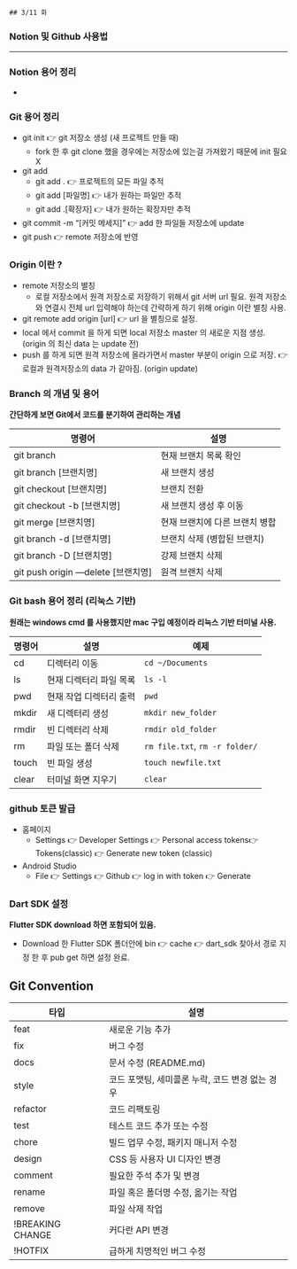     ## 3/11 화

### **Notion 및 Github 사용법**

---

### Notion 용어 정리

- ``` 또는 /code  👉 코드 작성

### Git 용어 정리

- git init 👉 git 저장소 생성 (새 프로젝트 만들 때)
    - fork 한 후 git clone 했을 경우에는 저장소에 있는걸 가져왔기 때문에 init 필요 X
- git add
    - git add . 👉 프로젝트의 모든 파일 추적
    - git add [파일명] 👉 내가 원하는 파일만 추적
    - git add .[확장자] 👉 내가 원하는 확장자만 추적
- git commit -m “[커밋 메세지]” 👉 add 한 파일들 저장소에 update
- git push 👉 remote 저장소에 반영

### Origin 이란 ?

- remote 저장소의 별칭
    - 로컬 저장소에서 원격 저장소로 저장하기 위해서 git 서버 url 필요. 원격 저장소와 연결시 전체 url 입력해야 하는데 간략하게 하기 위해 origin 이란 별칭 사용.
- git remote add origin [url] 👉 url 을 별칭으로 설정.
- local 에서 commit 을 하게 되면 local 저장소 master 의 새로운 지점 생성. (origin 의 최신 data 는 update 전)
- push 를 하게 되면 원격 저장소에 올라가면서 master 부분이 origin 으로 저장. 👉 로컬과 원격저장소의 data 가 같아짐. (origin update)

### Branch 의 개념 및 용어

**간단하게 보면 Git에서 코드를 분기하여 관리하는 개념**

| **명령어** | **설명** |
| --- | --- |
| git branch | 현재 브랜치 목록 확인 |
| git branch [브랜치명] | 새 브랜치 생성 |
| git checkout [브랜치명] | 브랜치 전환 |
| git checkout -b [브랜치명] | 새 브랜치 생성 후 이동 |
| git merge [브랜치명] | 현재 브랜치에 다른 브랜치 병합 |
| git branch -d [브랜치명] | 브랜치 삭제 (병합된 브랜치) |
| git branch -D [브랜치명] | 강제 브랜치 삭제 |
| git push origin —delete [브랜치명] | 원격 브랜치 삭제 |

### Git bash 용어 정리 (리눅스 기반)

**원래는 windows cmd 를 사용했지만 mac 구입 예정이라 리눅스 기반 터미널 사용.**

| **명령어** | **설명** | **예제** |
| --- | --- | --- |
| cd | 디렉터리 이동 | `cd ~/Documents` |
| ls | 현재 디렉터리 파일 목록 | `ls -l` |
| pwd | 현재 작업 디렉터리 출력 | `pwd` |
| mkdir | 새 디렉터리 생성 | `mkdir new_folder` |
| rmdir | 빈 디렉터리 삭제 | `rmdir old_folder` |
| rm | 파일 또는 폴더 삭제 | `rm file.txt`, `rm -r folder/` |
| touch | 빈 파일 생성 | `touch newfile.txt` |
| clear | 터미널 화면 지우기 | `clear` |

### github 토큰 발급

- 홈페이지
    - Settings 👉 Developer Settings 👉 Personal access tokens👉 Tokens(classic) 👉 Generate new token (classic)
- Android Studio
    - File 👉 Settings 👉 Github 👉 log in with token 👉 Generate

### Dart SDK 설정

**Flutter SDK download 하면 포함되어 있음.**

- Download 한 Flutter SDK 폴더안에 bin 👉 cache 👉 dart_sdk 찾아서 경로 지정 한 후 pub get 하면 설정 완료.

## Git Convention

| **타입** | **설명** |
| --- | --- |
| feat | 새로운 기능 추가 |
| fix | 버그 수정 |
| docs | 문서 수정 (README.md) |
| style | 코드 포맷팅, 세미콜론 누락, 코드 변경 없는 경우 |
| refactor | 코드 리팩토링 |
| test | 테스트 코드 추가 또는 수정 |
| chore | 빌드 업무 수정, 패키지 매니저 수정 |
| design | CSS 등 사용자 UI 디자인 변경 |
| comment | 필요한 주석 추가 및 변경 |
| rename | 파일 혹은 폴더명 수정, 옮기는 작업 |
| remove | 파일 삭제 작업 |
| !BREAKING CHANGE | 커다란 API 변경 |
| !HOTFIX | 급하게 치명적인 버그 수정 |